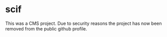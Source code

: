 # scif

This was a CMS project. Due to security reasons the project has now been removed from the public github profile.
